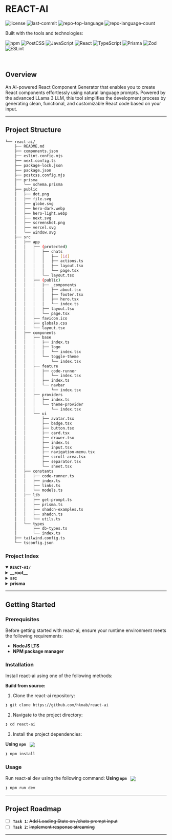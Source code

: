 <div align="left" style="position: relative;">
<h1>REACT-AI</h1>

<p align="left">
	<img src="https://img.shields.io/github/license/hknab/react-ai?style=flat&logo=opensourceinitiative&logoColor=white&color=0080ff" alt="license">
	<img src="https://img.shields.io/github/last-commit/hknab/react-ai?style=flat&logo=git&logoColor=white&color=0080ff" alt="last-commit">
	<img src="https://img.shields.io/github/languages/top/hknab/react-ai?style=flat&color=0080ff" alt="repo-top-language">
	<img src="https://img.shields.io/github/languages/count/hknab/react-ai?style=flat&color=0080ff" alt="repo-language-count">
</p>
<p align="left">Built with the tools and technologies:</p>
<p align="left">
	<img src="https://img.shields.io/badge/npm-CB3837.svg?style=flat&logo=npm&logoColor=white" alt="npm">
	<img src="https://img.shields.io/badge/PostCSS-DD3A0A.svg?style=flat&logo=PostCSS&logoColor=white" alt="PostCSS">
	<img src="https://img.shields.io/badge/JavaScript-F7DF1E.svg?style=flat&logo=JavaScript&logoColor=black" alt="JavaScript">
	<img src="https://img.shields.io/badge/React-61DAFB.svg?style=flat&logo=React&logoColor=black" alt="React">
	<img src="https://img.shields.io/badge/TypeScript-3178C6.svg?style=flat&logo=TypeScript&logoColor=white" alt="TypeScript">
	<img src="https://img.shields.io/badge/Prisma-2D3748.svg?style=flat&logo=Prisma&logoColor=white" alt="Prisma">
	<img src="https://img.shields.io/badge/Zod-3E67B1.svg?style=flat&logo=Zod&logoColor=white" alt="Zod">
	<img src="https://img.shields.io/badge/ESLint-4B32C3.svg?style=flat&logo=ESLint&logoColor=white" alt="ESLint">
</p>
</div>
<br clear="right">

##  Overview

An AI-powered React Component Generator that enables you to create React components effortlessly using natural language prompts. Powered by the advanced LLama 3 LLM, this tool simplifies the development process by generating clean, functional, and customizable React code based on your input.

---


##  Project Structure

```sh
└── react-ai/
    ├── README.md
    ├── components.json
    ├── eslint.config.mjs
    ├── next.config.ts
    ├── package-lock.json
    ├── package.json
    ├── postcss.config.mjs
    ├── prisma
    │   └── schema.prisma
    ├── public
    │   ├── dot.png
    │   ├── file.svg
    │   ├── globe.svg
    │   ├── hero-dark.webp
    │   ├── hero-light.webp
    │   ├── next.svg
    │   ├── screenshot.png
    │   ├── vercel.svg
    │   └── window.svg
    ├── src
    │   ├── app
    │   │   ├── (protected)
    │   │   │   ├── chats
    │   │   │   │   ├── [id]
    │   │   │   │   ├── actions.ts
    │   │   │   │   ├── layout.tsx
    │   │   │   │   └── page.tsx
    │   │   │   └── layout.tsx
    │   │   ├── (public)
    │   │   │   ├── _components
    │   │   │   │   ├── about.tsx
    │   │   │   │   ├── footer.tsx
    │   │   │   │   ├── hero.tsx
    │   │   │   │   └── index.ts
    │   │   │   ├── layout.tsx
    │   │   │   └── page.tsx
    │   │   ├── favicon.ico
    │   │   ├── globals.css
    │   │   └── layout.tsx
    │   ├── components
    │   │   ├── base
    │   │   │   ├── index.ts
    │   │   │   ├── logo
    │   │   │   │   └── index.tsx
    │   │   │   └── toggle-theme
    │   │   │       └── index.tsx
    │   │   ├── feature
    │   │   │   ├── code-runner
    │   │   │   │   └── index.tsx
    │   │   │   ├── index.ts
    │   │   │   └── navbar
    │   │   │       └── index.tsx
    │   │   ├── providers
    │   │   │   ├── index.ts
    │   │   │   └── theme-provider
    │   │   │       └── index.tsx
    │   │   └── ui
    │   │       ├── avatar.tsx
    │   │       ├── badge.tsx
    │   │       ├── button.tsx
    │   │       ├── card.tsx
    │   │       ├── drawer.tsx
    │   │       ├── index.ts
    │   │       ├── input.tsx
    │   │       ├── navigation-menu.tsx
    │   │       ├── scroll-area.tsx
    │   │       ├── separator.tsx
    │   │       └── sheet.tsx
    │   ├── constants
    │   │   ├── code-runner.ts
    │   │   ├── index.ts
    │   │   ├── links.ts
    │   │   └── models.ts
    │   ├── lib
    │   │   ├── get-prompt.ts
    │   │   ├── prisma.ts
    │   │   ├── shadcn-examples.ts
    │   │   ├── shadcn.ts
    │   │   └── utils.ts
    │   └── types
    │       ├── db-types.ts
    │       └── index.ts
    ├── tailwind.config.ts
    └── tsconfig.json
```


###  Project Index
<details open>
	<summary><b><code>REACT-AI/</code></b></summary>
	<details> <!-- __root__ Submodule -->
		<summary><b>__root__</b></summary>
		<blockquote>
			<table>
			<tr>
				<td><b><a href='https://github.com/hknab/react-ai/blob/master/package-lock.json'>package-lock.json</a></b></td>
				<td><code>❯ REPLACE-ME</code></td>
			</tr>
			<tr>
				<td><b><a href='https://github.com/hknab/react-ai/blob/master/next.config.ts'>next.config.ts</a></b></td>
				<td><code>❯ REPLACE-ME</code></td>
			</tr>
			<tr>
				<td><b><a href='https://github.com/hknab/react-ai/blob/master/tsconfig.json'>tsconfig.json</a></b></td>
				<td><code>❯ REPLACE-ME</code></td>
			</tr>
			<tr>
				<td><b><a href='https://github.com/hknab/react-ai/blob/master/eslint.config.mjs'>eslint.config.mjs</a></b></td>
				<td><code>❯ REPLACE-ME</code></td>
			</tr>
			<tr>
				<td><b><a href='https://github.com/hknab/react-ai/blob/master/postcss.config.mjs'>postcss.config.mjs</a></b></td>
				<td><code>❯ REPLACE-ME</code></td>
			</tr>
			<tr>
				<td><b><a href='https://github.com/hknab/react-ai/blob/master/package.json'>package.json</a></b></td>
				<td><code>❯ REPLACE-ME</code></td>
			</tr>
			<tr>
				<td><b><a href='https://github.com/hknab/react-ai/blob/master/components.json'>components.json</a></b></td>
				<td><code>❯ REPLACE-ME</code></td>
			</tr>
			<tr>
				<td><b><a href='https://github.com/hknab/react-ai/blob/master/tailwind.config.ts'>tailwind.config.ts</a></b></td>
				<td><code>❯ REPLACE-ME</code></td>
			</tr>
			</table>
		</blockquote>
	</details>
	<details> <!-- src Submodule -->
		<summary><b>src</b></summary>
		<blockquote>
			<details>
				<summary><b>types</b></summary>
				<blockquote>
					<table>
					<tr>
						<td><b><a href='https://github.com/hknab/react-ai/blob/master/src/types/index.ts'>index.ts</a></b></td>
						<td><code>❯ REPLACE-ME</code></td>
					</tr>
					<tr>
						<td><b><a href='https://github.com/hknab/react-ai/blob/master/src/types/db-types.ts'>db-types.ts</a></b></td>
						<td><code>❯ REPLACE-ME</code></td>
					</tr>
					</table>
				</blockquote>
			</details>
			<details>
				<summary><b>lib</b></summary>
				<blockquote>
					<table>
					<tr>
						<td><b><a href='https://github.com/hknab/react-ai/blob/master/src/lib/get-prompt.ts'>get-prompt.ts</a></b></td>
						<td><code>❯ REPLACE-ME</code></td>
					</tr>
					<tr>
						<td><b><a href='https://github.com/hknab/react-ai/blob/master/src/lib/shadcn.ts'>shadcn.ts</a></b></td>
						<td><code>❯ REPLACE-ME</code></td>
					</tr>
					<tr>
						<td><b><a href='https://github.com/hknab/react-ai/blob/master/src/lib/utils.ts'>utils.ts</a></b></td>
						<td><code>❯ REPLACE-ME</code></td>
					</tr>
					<tr>
						<td><b><a href='https://github.com/hknab/react-ai/blob/master/src/lib/prisma.ts'>prisma.ts</a></b></td>
						<td><code>❯ REPLACE-ME</code></td>
					</tr>
					<tr>
						<td><b><a href='https://github.com/hknab/react-ai/blob/master/src/lib/shadcn-examples.ts'>shadcn-examples.ts</a></b></td>
						<td><code>❯ REPLACE-ME</code></td>
					</tr>
					</table>
				</blockquote>
			</details>
			<details>
				<summary><b>components</b></summary>
				<blockquote>
					<details>
						<summary><b>providers</b></summary>
						<blockquote>
							<table>
							<tr>
								<td><b><a href='https://github.com/hknab/react-ai/blob/master/src/components/providers/index.ts'>index.ts</a></b></td>
								<td><code>❯ REPLACE-ME</code></td>
							</tr>
							</table>
							<details>
								<summary><b>theme-provider</b></summary>
								<blockquote>
									<table>
									<tr>
										<td><b><a href='https://github.com/hknab/react-ai/blob/master/src/components/providers/theme-provider/index.tsx'>index.tsx</a></b></td>
										<td><code>❯ REPLACE-ME</code></td>
									</tr>
									</table>
								</blockquote>
							</details>
						</blockquote>
					</details>
					<details>
						<summary><b>base</b></summary>
						<blockquote>
							<table>
							<tr>
								<td><b><a href='https://github.com/hknab/react-ai/blob/master/src/components/base/index.ts'>index.ts</a></b></td>
								<td><code>❯ REPLACE-ME</code></td>
							</tr>
							</table>
							<details>
								<summary><b>toggle-theme</b></summary>
								<blockquote>
									<table>
									<tr>
										<td><b><a href='https://github.com/hknab/react-ai/blob/master/src/components/base/toggle-theme/index.tsx'>index.tsx</a></b></td>
										<td><code>❯ REPLACE-ME</code></td>
									</tr>
									</table>
								</blockquote>
							</details>
							<details>
								<summary><b>logo</b></summary>
								<blockquote>
									<table>
									<tr>
										<td><b><a href='https://github.com/hknab/react-ai/blob/master/src/components/base/logo/index.tsx'>index.tsx</a></b></td>
										<td><code>❯ REPLACE-ME</code></td>
									</tr>
									</table>
								</blockquote>
							</details>
						</blockquote>
					</details>
					<details>
						<summary><b>feature</b></summary>
						<blockquote>
							<table>
							<tr>
								<td><b><a href='https://github.com/hknab/react-ai/blob/master/src/components/feature/index.ts'>index.ts</a></b></td>
								<td><code>❯ REPLACE-ME</code></td>
							</tr>
							</table>
							<details>
								<summary><b>code-runner</b></summary>
								<blockquote>
									<table>
									<tr>
										<td><b><a href='https://github.com/hknab/react-ai/blob/master/src/components/feature/code-runner/index.tsx'>index.tsx</a></b></td>
										<td><code>❯ REPLACE-ME</code></td>
									</tr>
									</table>
								</blockquote>
							</details>
							<details>
								<summary><b>navbar</b></summary>
								<blockquote>
									<table>
									<tr>
										<td><b><a href='https://github.com/hknab/react-ai/blob/master/src/components/feature/navbar/index.tsx'>index.tsx</a></b></td>
										<td><code>❯ REPLACE-ME</code></td>
									</tr>
									</table>
								</blockquote>
							</details>
						</blockquote>
					</details>
					<details>
						<summary><b>ui</b></summary>
						<blockquote>
							<table>
							<tr>
								<td><b><a href='https://github.com/hknab/react-ai/blob/master/src/components/ui/sheet.tsx'>sheet.tsx</a></b></td>
								<td><code>❯ REPLACE-ME</code></td>
							</tr>
							<tr>
								<td><b><a href='https://github.com/hknab/react-ai/blob/master/src/components/ui/badge.tsx'>badge.tsx</a></b></td>
								<td><code>❯ REPLACE-ME</code></td>
							</tr>
							<tr>
								<td><b><a href='https://github.com/hknab/react-ai/blob/master/src/components/ui/scroll-area.tsx'>scroll-area.tsx</a></b></td>
								<td><code>❯ REPLACE-ME</code></td>
							</tr>
							<tr>
								<td><b><a href='https://github.com/hknab/react-ai/blob/master/src/components/ui/input.tsx'>input.tsx</a></b></td>
								<td><code>❯ REPLACE-ME</code></td>
							</tr>
							<tr>
								<td><b><a href='https://github.com/hknab/react-ai/blob/master/src/components/ui/separator.tsx'>separator.tsx</a></b></td>
								<td><code>❯ REPLACE-ME</code></td>
							</tr>
							<tr>
								<td><b><a href='https://github.com/hknab/react-ai/blob/master/src/components/ui/index.ts'>index.ts</a></b></td>
								<td><code>❯ REPLACE-ME</code></td>
							</tr>
							<tr>
								<td><b><a href='https://github.com/hknab/react-ai/blob/master/src/components/ui/button.tsx'>button.tsx</a></b></td>
								<td><code>❯ REPLACE-ME</code></td>
							</tr>
							<tr>
								<td><b><a href='https://github.com/hknab/react-ai/blob/master/src/components/ui/drawer.tsx'>drawer.tsx</a></b></td>
								<td><code>❯ REPLACE-ME</code></td>
							</tr>
							<tr>
								<td><b><a href='https://github.com/hknab/react-ai/blob/master/src/components/ui/navigation-menu.tsx'>navigation-menu.tsx</a></b></td>
								<td><code>❯ REPLACE-ME</code></td>
							</tr>
							<tr>
								<td><b><a href='https://github.com/hknab/react-ai/blob/master/src/components/ui/avatar.tsx'>avatar.tsx</a></b></td>
								<td><code>❯ REPLACE-ME</code></td>
							</tr>
							<tr>
								<td><b><a href='https://github.com/hknab/react-ai/blob/master/src/components/ui/card.tsx'>card.tsx</a></b></td>
								<td><code>❯ REPLACE-ME</code></td>
							</tr>
							</table>
						</blockquote>
					</details>
				</blockquote>
			</details>
			<details>
				<summary><b>constants</b></summary>
				<blockquote>
					<table>
					<tr>
						<td><b><a href='https://github.com/hknab/react-ai/blob/master/src/constants/models.ts'>models.ts</a></b></td>
						<td><code>❯ REPLACE-ME</code></td>
					</tr>
					<tr>
						<td><b><a href='https://github.com/hknab/react-ai/blob/master/src/constants/index.ts'>index.ts</a></b></td>
						<td><code>❯ REPLACE-ME</code></td>
					</tr>
					<tr>
						<td><b><a href='https://github.com/hknab/react-ai/blob/master/src/constants/links.ts'>links.ts</a></b></td>
						<td><code>❯ REPLACE-ME</code></td>
					</tr>
					<tr>
						<td><b><a href='https://github.com/hknab/react-ai/blob/master/src/constants/code-runner.ts'>code-runner.ts</a></b></td>
						<td><code>❯ REPLACE-ME</code></td>
					</tr>
					</table>
				</blockquote>
			</details>
			<details>
				<summary><b>app</b></summary>
				<blockquote>
					<table>
					<tr>
						<td><b><a href='https://github.com/hknab/react-ai/blob/master/src/app/layout.tsx'>layout.tsx</a></b></td>
						<td><code>❯ REPLACE-ME</code></td>
					</tr>
					<tr>
						<td><b><a href='https://github.com/hknab/react-ai/blob/master/src/app/globals.css'>globals.css</a></b></td>
						<td><code>❯ REPLACE-ME</code></td>
					</tr>
					</table>
					<details>
						<summary><b>(public)</b></summary>
						<blockquote>
							<table>
							<tr>
								<td><b><a href='https://github.com/hknab/react-ai/blob/master/src/app/(public)/layout.tsx'>layout.tsx</a></b></td>
								<td><code>❯ REPLACE-ME</code></td>
							</tr>
							<tr>
								<td><b><a href='https://github.com/hknab/react-ai/blob/master/src/app/(public)/page.tsx'>page.tsx</a></b></td>
								<td><code>❯ REPLACE-ME</code></td>
							</tr>
							</table>
							<details>
								<summary><b>_components</b></summary>
								<blockquote>
									<table>
									<tr>
										<td><b><a href='https://github.com/hknab/react-ai/blob/master/src/app/(public)/_components/footer.tsx'>footer.tsx</a></b></td>
										<td><code>❯ REPLACE-ME</code></td>
									</tr>
									<tr>
										<td><b><a href='https://github.com/hknab/react-ai/blob/master/src/app/(public)/_components/index.ts'>index.ts</a></b></td>
										<td><code>❯ REPLACE-ME</code></td>
									</tr>
									<tr>
										<td><b><a href='https://github.com/hknab/react-ai/blob/master/src/app/(public)/_components/hero.tsx'>hero.tsx</a></b></td>
										<td><code>❯ REPLACE-ME</code></td>
									</tr>
									<tr>
										<td><b><a href='https://github.com/hknab/react-ai/blob/master/src/app/(public)/_components/about.tsx'>about.tsx</a></b></td>
										<td><code>❯ REPLACE-ME</code></td>
									</tr>
									</table>
								</blockquote>
							</details>
						</blockquote>
					</details>
					<details>
						<summary><b>(protected)</b></summary>
						<blockquote>
							<table>
							<tr>
								<td><b><a href='https://github.com/hknab/react-ai/blob/master/src/app/(protected)/layout.tsx'>layout.tsx</a></b></td>
								<td><code>❯ REPLACE-ME</code></td>
							</tr>
							</table>
							<details>
								<summary><b>chats</b></summary>
								<blockquote>
									<table>
									<tr>
										<td><b><a href='https://github.com/hknab/react-ai/blob/master/src/app/(protected)/chats/layout.tsx'>layout.tsx</a></b></td>
										<td><code>❯ REPLACE-ME</code></td>
									</tr>
									<tr>
										<td><b><a href='https://github.com/hknab/react-ai/blob/master/src/app/(protected)/chats/page.tsx'>page.tsx</a></b></td>
										<td><code>❯ REPLACE-ME</code></td>
									</tr>
									<tr>
										<td><b><a href='https://github.com/hknab/react-ai/blob/master/src/app/(protected)/chats/actions.ts'>actions.ts</a></b></td>
										<td><code>❯ REPLACE-ME</code></td>
									</tr>
									</table>
									<details>
										<summary><b>[id]</b></summary>
										<blockquote>
											<table>
											<tr>
												<td><b><a href='https://github.com/hknab/react-ai/blob/master/src/app/(protected)/chats/[id]/page.client.tsx'>page.client.tsx</a></b></td>
												<td><code>❯ REPLACE-ME</code></td>
											</tr>
											<tr>
												<td><b><a href='https://github.com/hknab/react-ai/blob/master/src/app/(protected)/chats/[id]/error.tsx'>error.tsx</a></b></td>
												<td><code>❯ REPLACE-ME</code></td>
											</tr>
											<tr>
												<td><b><a href='https://github.com/hknab/react-ai/blob/master/src/app/(protected)/chats/[id]/page.tsx'>page.tsx</a></b></td>
												<td><code>❯ REPLACE-ME</code></td>
											</tr>
											</table>
											<details>
												<summary><b>_utils</b></summary>
												<blockquote>
													<table>
													<tr>
														<td><b><a href='https://github.com/hknab/react-ai/blob/master/src/app/(protected)/chats/[id]/_utils/get-first-code-block.ts'>get-first-code-block.ts</a></b></td>
														<td><code>❯ REPLACE-ME</code></td>
													</tr>
													<tr>
														<td><b><a href='https://github.com/hknab/react-ai/blob/master/src/app/(protected)/chats/[id]/_utils/index.ts'>index.ts</a></b></td>
														<td><code>❯ REPLACE-ME</code></td>
													</tr>
													<tr>
														<td><b><a href='https://github.com/hknab/react-ai/blob/master/src/app/(protected)/chats/[id]/_utils/extract-all-code-blocks.ts'>extract-all-code-blocks.ts</a></b></td>
														<td><code>❯ REPLACE-ME</code></td>
													</tr>
													</table>
												</blockquote>
											</details>
											<details>
												<summary><b>_components</b></summary>
												<blockquote>
													<table>
													<tr>
														<td><b><a href='https://github.com/hknab/react-ai/blob/master/src/app/(protected)/chats/[id]/_components/code-loading.tsx'>code-loading.tsx</a></b></td>
														<td><code>❯ REPLACE-ME</code></td>
													</tr>
													<tr>
														<td><b><a href='https://github.com/hknab/react-ai/blob/master/src/app/(protected)/chats/[id]/_components/prompt-input.tsx'>prompt-input.tsx</a></b></td>
														<td><code>❯ REPLACE-ME</code></td>
													</tr>
													<tr>
														<td><b><a href='https://github.com/hknab/react-ai/blob/master/src/app/(protected)/chats/[id]/_components/index.ts'>index.ts</a></b></td>
														<td><code>❯ REPLACE-ME</code></td>
													</tr>
													<tr>
														<td><b><a href='https://github.com/hknab/react-ai/blob/master/src/app/(protected)/chats/[id]/_components/messages.tsx'>messages.tsx</a></b></td>
														<td><code>❯ REPLACE-ME</code></td>
													</tr>
													</table>
												</blockquote>
											</details>
										</blockquote>
									</details>
								</blockquote>
							</details>
						</blockquote>
					</details>
				</blockquote>
			</details>
		</blockquote>
	</details>
	<details> <!-- prisma Submodule -->
		<summary><b>prisma</b></summary>
		<blockquote>
			<table>
			<tr>
				<td><b><a href='https://github.com/hknab/react-ai/blob/master/prisma/schema.prisma'>schema.prisma</a></b></td>
				<td><code>❯ REPLACE-ME</code></td>
			</tr>
			</table>
		</blockquote>
	</details>
</details>

---
##  Getting Started

###  Prerequisites

Before getting started with react-ai, ensure your runtime environment meets the following requirements:

- **NodeJS LTS**
- **NPM package manager**


###  Installation

Install react-ai using one of the following methods:

**Build from source:**

1. Clone the react-ai repository:
```sh
❯ git clone https://github.com/hknab/react-ai
```

2. Navigate to the project directory:
```sh
❯ cd react-ai
```

3. Install the project dependencies:


**Using `npm`** &nbsp; [<img align="center" src="https://img.shields.io/badge/npm-CB3837.svg?style={badge_style}&logo=npm&logoColor=white" />](https://www.npmjs.com/)

```sh
❯ npm install
```




###  Usage
Run react-ai dev using the following command:
**Using `npm`** &nbsp; [<img align="center" src="https://img.shields.io/badge/npm-CB3837.svg?style={badge_style}&logo=npm&logoColor=white" />](https://www.npmjs.com/)

```sh
❯ npm run dev
```



---
##  Project Roadmap
- [ ] **`Task 1`**: <strike>Add Loading State on /chats prompt input </strike>
- [ ] **`Task 2`**: <strike>Implement response streaming</strike>

---
